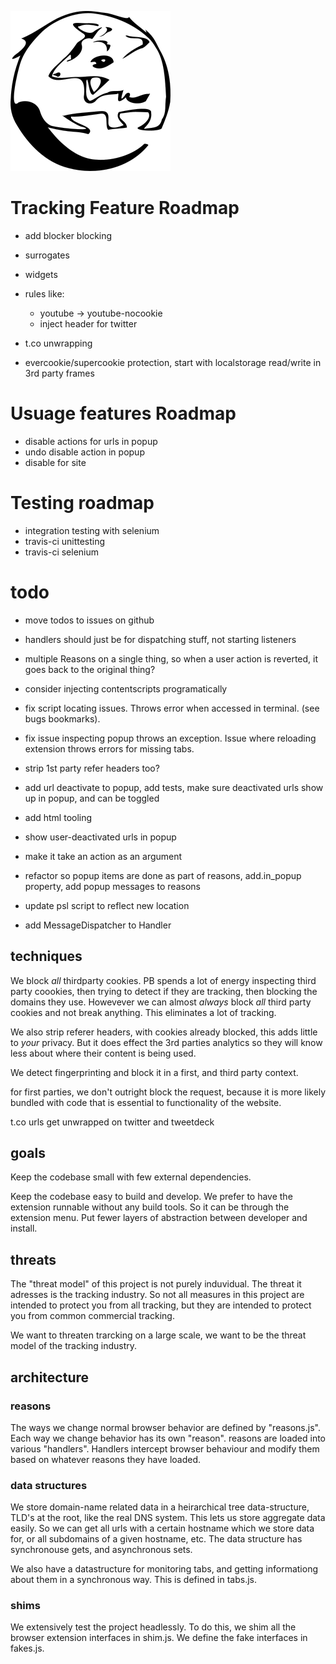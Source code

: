![logo](/src/media/logo-med256.png)

# Tracking Feature Roadmap

* add blocker blocking
* surrogates
* widgets
* rules like:
    - youtube -> youtube-nocookie
    - inject header for twitter

* t.co unwrapping
* evercookie/supercookie protection, start with localstorage read/write in 3rd party frames

# Usuage features Roadmap

* disable actions for urls in popup
* undo disable action in popup
* disable for site

# Testing roadmap

* integration testing with selenium
* travis-ci unittesting
* travis-ci selenium

# todo

* move todos to issues on github
* handlers should just be for dispatching stuff, not starting listeners
* multiple Reasons on a single thing, so when a user action is reverted, it goes back to the original thing?

* consider injecting contentscripts programatically
* fix script locating issues. Throws error when accessed in terminal. (see bugs bookmarks).
* fix issue inspecting popup throws an exception. Issue where reloading extension throws errors for missing tabs.
* strip 1st party refer headers too?
* add url deactivate to popup, add tests, make sure deactivated urls show up in popup, and can be toggled
* add html tooling
* show user-deactivated urls in popup
* make it take an action as an argument
* refactor so popup items are done as part of reasons, add.in_popup property, add popup messages to reasons
* update psl script to reflect new location
* add MessageDispatcher to Handler


## techniques

We block *all* thirdparty cookies. PB spends a lot of energy inspecting third
party coookies, then trying to detect if they are tracking, then blocking the
domains they use. Howevever we can almost *always* block *all* third party
cookies and not break anything. This eliminates a lot of tracking.

We also strip referer headers, with cookies already blocked, this adds little
to *your* privacy. But it does effect the 3rd parties analytics so they will
know less about where their content is being used.

We detect fingerprinting and block it in a first, and third party context.

for first parties, we don't outright block the request, because it is more
likely bundled with code that is essential to functionality of the website.

t.co urls get unwrapped on twitter and tweetdeck

## goals

Keep the codebase small with few external dependencies.

Keep the codebase easy to build and develop.
We prefer to have the extension runnable without any build tools. So it can be through the extension menu.
Put fewer layers of abstraction between developer and install.

## threats

The "threat model" of this project is not purely induvidual. The threat it
adresses is the tracking industry. So not all measures in this project are
intended to protect you from all tracking, but they are intended to protect you
from common commercial tracking.

We want to threaten trarcking on a large scale, we want to be the threat model
of the tracking industry.

## architecture

### reasons
The ways we change normal browser behavior are defined by "reasons.js". Each way we change behavior has its own "reason".
reasons are loaded into various "handlers". Handlers intercept browser behaviour and modify them based on whatever reasons they have loaded.

### data structures

We store domain-name related data in a heirarchical tree data-structure, TLD's
at the root, like the real DNS system. This lets us store aggregate data
easily. So we can get all urls with a certain hostname which we store data for,
or all subdomains of a given hostname, etc. The data structure has synchronouse
gets, and asynchronous sets.

We also have a datastructure for monitoring tabs, and getting informationg
about them in a synchronous way. This is defined in tabs.js.

### shims

We extensively test the project headlessly. To do this, we shim all the browser extension interfaces in shim.js. We define the fake interfaces in fakes.js.
